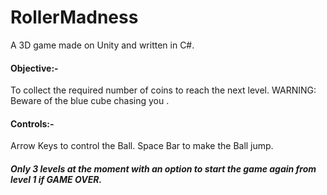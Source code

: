 # RollerMadness
A 3D game made on Unity and written in C#.
<h4>Objective:-</h4>
<p>
        To collect the required number of coins to reach the next level.
        WARNING: Beware of the blue cube chasing you .
</p>
<h4>Controls:-</h4>
<p>
        Arrow Keys to control the Ball.
        Space Bar to make the Ball jump.
</p>
<h5>Only 3 levels at the moment with an option to start the game again from level 1 if GAME OVER.</h5>        
